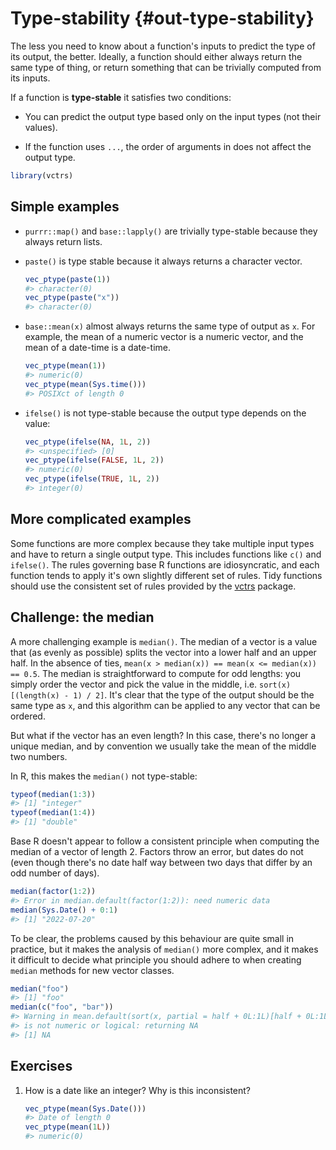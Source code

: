 # Type-stability {#out-type-stability}



The less you need to know about a function's inputs to predict the type of its output, the better. Ideally, a function should either always return the same type of thing, or return something that can be trivially computed from its inputs.

If a function is __type-stable__ it satisfies two conditions:

* You can predict the output type based only on the input types 
  (not their values).
  
* If the function uses `...`, the order of arguments in does not affect the 
  output type.


```r
library(vctrs)
```

## Simple examples

*   `purrr::map()` and `base::lapply()` are trivially type-stable because they
    always return lists.

*   `paste()` is type stable because it always returns a character vector.

    
    ```r
    vec_ptype(paste(1))
    #> character(0)
    vec_ptype(paste("x"))
    #> character(0)
    ```

*   `base::mean(x)` almost always returns the same type of output as `x`. 
    For example, the mean of a numeric vector is a numeric vector, and the mean
    of a date-time is a date-time.
    
    
    ```r
    vec_ptype(mean(1))
    #> numeric(0)
    vec_ptype(mean(Sys.time()))
    #> POSIXct of length 0
    ```

*   `ifelse()` is not type-stable because the output type depends on the value:

    
    ```r
    vec_ptype(ifelse(NA, 1L, 2))
    #> <unspecified> [0]
    vec_ptype(ifelse(FALSE, 1L, 2))
    #> numeric(0)
    vec_ptype(ifelse(TRUE, 1L, 2))
    #> integer(0)
    ```

## More complicated examples

Some functions are more complex because they take multiple input types and have to return a single output type. This includes functions like `c()` and `ifelse()`. The rules governing base R functions are idiosyncratic, and each function tends to apply it's own slightly different set of rules. Tidy functions should use the consistent set of rules provided by the [vctrs](https://vctrs.r-lib.org) package.

## Challenge: the median

A more challenging example is `median()`. The median of a vector is a value that (as evenly as possible) splits the vector into a lower half and an upper half. In the absence of ties, `mean(x > median(x)) == mean(x <= median(x)) == 0.5`. The median is straightforward to compute for odd lengths: you simply order the vector and pick the value in the middle, i.e. `sort(x)[(length(x) - 1) / 2]`. It's clear that the type of the output should be the same type as `x`, and this algorithm can be applied to any vector that can be ordered.

But what if the vector has an even length? In this case, there's no longer a unique median, and by convention we usually take the mean of the middle two numbers. 

In R, this makes the `median()` not type-stable:


```r
typeof(median(1:3))
#> [1] "integer"
typeof(median(1:4))
#> [1] "double"
```

Base R doesn't appear to follow a consistent principle when computing the median of a vector of length 2. Factors throw an error, but dates do not (even though there's no date half way between two days that differ by an odd number of days).


```r
median(factor(1:2))
#> Error in median.default(factor(1:2)): need numeric data
median(Sys.Date() + 0:1)
#> [1] "2022-07-20"
```

To be clear, the problems caused by this behaviour are quite small in practice, but it makes the analysis of `median()` more complex, and it makes it difficult to decide what principle you should adhere to when creating `median` methods for new vector classes.


```r
median("foo")
#> [1] "foo"
median(c("foo", "bar"))
#> Warning in mean.default(sort(x, partial = half + 0L:1L)[half + 0L:1L]): argument
#> is not numeric or logical: returning NA
#> [1] NA
```

## Exercises

1.  How is a date like an integer? Why is this inconsistent? 

    
    ```r
    vec_ptype(mean(Sys.Date()))
    #> Date of length 0
    vec_ptype(mean(1L))
    #> numeric(0)
    ```

